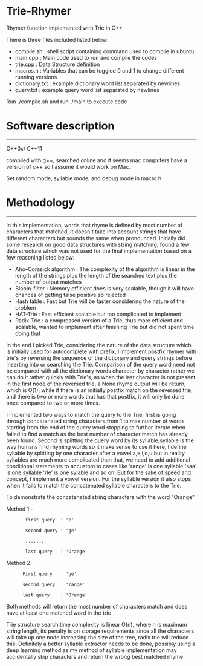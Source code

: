 # Trie-Rhymer
Rhymer function implemented with Trie in C++

There is three files included listed below:

- compile.sh : shell script containing command used to compile in ubuntu
- main.cpp    : Main code used to run and compile the codes
- trie.cpp    : Data Structure definition
- macros.h    : Variables that can be toggled 0 and 1 to change different running versions
- dictionary.txt : example dictionary word list separated by newlines
- query.txt      : example query word list separated by newlines

Run ./compile.sh and run ./main to execute code
# Software description
----------------------------------------------------
C++0x/ C++11

compiled with g++, searched online and it seems mac computers have a version of c++ so I assume it would work on Mac.

Set random mode, syllable mode, and debug mode in macro.h

# Methodology
----------------------------------------------------
In this implementation, words that rhyme is defined by most number of characters that matched, it doesn't take into account strings that have different characters but sounds the same when pronounced. Initially did some research on good data structures with string matching, found a few data structure which was not used for the final implementation based on a few reasoning listed below:

- Aho–Corasick algorithm : The complexity of the algorithm is linear in the length of the strings plus the length of the searched text plus the number of output matches
- Bloom-filter : Memory efficient does is very scalable, though it will have chances of getting false positive so rejected
- Hash table : Fast but Trie will be faster considering the nature of the problem
- HAT-Trie : Fast efficient scalable but too complicated to implement
- Radix-Trie : a compressed version of a Trie, thus more efficient and scalable, wanted to implement after finishing Trie but did not spent time doing that

In the end I picked Trie, considering the nature of the data structure which is initially used for autocomplete with prefix, I implement postfix rhymer with trie's by reversing the sequence of the dictionary and query strings before inserting into or searching the Trie. Comparison of the query word need not be compared with all the dictionary words character by character rather we can do it rather quickly with Trie's, as when the last character is not present in the first node of the reversed trie, a None rhyme output will be return, which is O(1), while if there is an initially postfix match on the reversed trie, and there is two or more words that has that postfix, it will only be done once compared to two or more times.

I implemented two ways to match the query to the Trie, first is going through concatenated string characters from 1 to max number of words starting from the end of the query word stopping to further iterate when failed to find a match as the best number of character match has already been found. Second is splitting the query word by its syllable,syllable is the way humans find rhyming words so it make sense to use it here, I define syllable by splitting by one character after a vowel a,e,i,o,u but in reality syllables are much more complicated than that, we need to add additional conditional statements to accustom to cases like 'range' is one syllable 'saa' is one syllable 'rle' is one sylable and so on. But for the sake of speed and concept, I implement a vowel version. For the syllable version it also stops when it fails to match the concatenated syllable characters to the Trie. 

To demonstrate the concatenated string characters with the word "Orange"

Method 1 - 

           first query  : 'e'

           second query : 'ge'
           
           .......
           
           last query   : 'Orange'
           
Method 2  

          First query   : 'ge'

          second query  : 'range'
          
          last query    : 'Orange'
          
Both methods will return the most number of characters match and does have at least one matched word in the trie

Trie structure search time complexity is linear O(n), where n is  maximum string length, its penalty is on storage requirements since all the characters will take up one node increasing the size of the tree, radix trie will reduce this. Definitely a better syllable extractor needs to be done, possibly using a deep learning method as my method of syllable implementation may accidentally skip characters and return the wrong best matched rhyme
